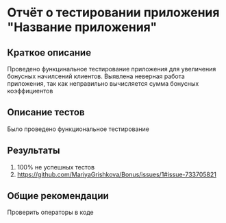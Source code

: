 # Отчёт о тестировании приложения "Название приложения"

## Краткое описание

Проведено функцинальное тестирование приложения для увеличения бонусных начилсений клиентов. Выявлена неверная работа приложения, так как неправильно вычисляется сумма бонусных коэффициентов  

## Описание тестов

Было проведено функциональное тестирование

## Результаты

1. 100% не успешных тестов
2. https://github.com/MariyaGrishkova/Bonus/issues/1#issue-733705821 

## Общие рекомендации
Проверить операторы в коде